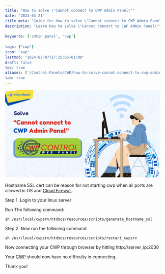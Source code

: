 ```yaml
---
title: "How to solve \"Cannot connect to CWP Admin Panel\""
date: "2023-03-21"
title_meta: "Guide for How to solve \"Cannot connect to CWP Admin Panel\""
description: "Learn How to solve \"Cannot connect to CWP Admin Panel\""

keywords: ['admin panel', 'cwp']

tags: ["cwp"]
icon: "cwp"
lastmod: "2024-03-07T17:25:05+01:00"
draft: false
toc: true
aliases: ['/Control-Panels/CWP/how-to-solve-cannot-connect-to-cwp-admin-panel/']
tab: true
---
```


![](images/How-to-solve-Cannot-connect-to-CWP-Admin-Panel-1024x576.png)

Hostname SSL cert can be reason for not starting cwp when all ports are allowed in OS and [Cloud Firewall](https://utho.com/docs/tutorial/microhost-cloud-firewall/).

Step 1. Login to your linux server

Run The following command:

```
sh /usr/local/cwpsrv/htdocs/resources/scripts/generate_hostname_ssl
```

Step 2. Now run the follwoing command

```
sh /usr/local/cwpsrv/htdocs/resources/scripts/restart_cwpsrv
```

Now connecting your CWP through browser by hitting http://server\_ip:2030

Your [CWP](https://control-webpanel.com/) should now have no difficulty in connecting.

Thank you!
